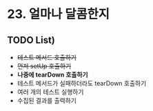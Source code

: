 # 23. 얼마나 달콤한지

## TODO List)
 - ~~테스트 메서드 호출하기~~
 - ~~먼저 setUp 호출하기~~
 - **나중에 tearDown 호출하기**
 - 테스트 메서드가 실패하더라도 tearDown 호출하기
 - 여러 개의 테스트 실행하기
 - 수집된 결과를 출력하기
